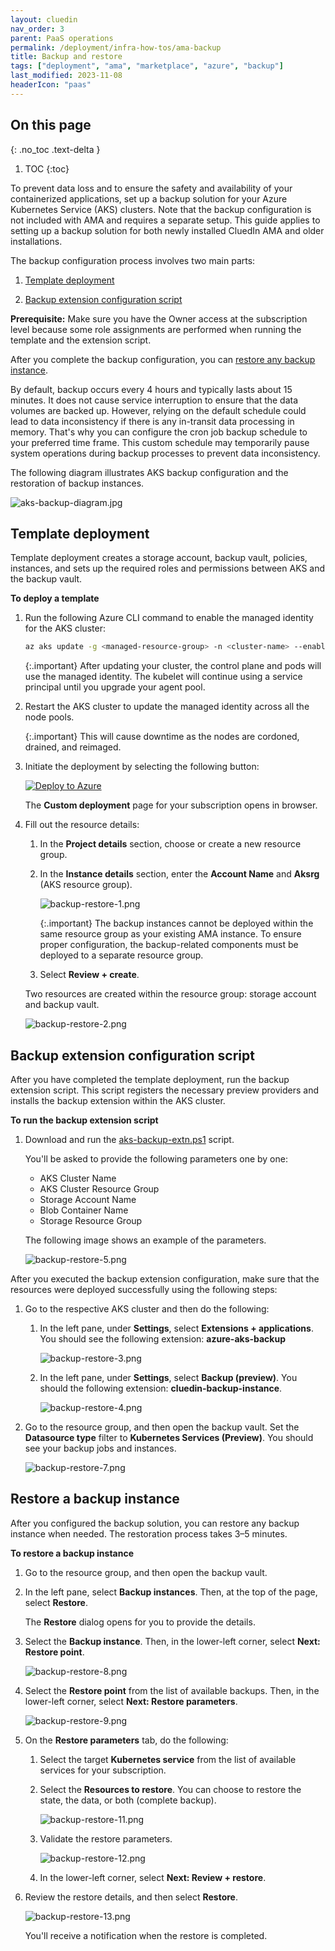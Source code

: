 ```yaml
---
layout: cluedin
nav_order: 3
parent: PaaS operations
permalink: /deployment/infra-how-tos/ama-backup
title: Backup and restore
tags: ["deployment", "ama", "marketplace", "azure", "backup"]
last_modified: 2023-11-08
headerIcon: "paas"
---
```

## On this page
{: .no_toc .text-delta }
1. TOC
{:toc}

To prevent data loss and to ensure the safety and availability of your containerized applications, set up a backup solution for your Azure Kubernetes Service (AKS) clusters. Note that the backup configuration is not included with AMA and requires a separate setup. This guide applies to setting up a backup solution for both newly installed CluedIn AMA and older installations.

The backup configuration process involves two main parts:

1. [Template deployment](#template-deployment)

1. [Backup extension configuration script](#backup-extension-configuration-script)

**Prerequisite:** Make sure you have the Owner access at the subscription level because some role assignments are performed when running the template and the extension script.

After you complete the backup configuration, you can [restore any backup instance](#restore-a-backup-instance). 

By default, backup occurs every 4 hours and typically lasts about 15 minutes. It does not cause service interruption to ensure that the data volumes are backed up. However, relying on the default schedule could lead to data inconsistency if there is any in-transit data processing in memory. That's why you can configure the cron job backup schedule to your preferred time frame. This custom schedule may temporarily pause system operations during backup processes to prevent data inconsistency.

The following diagram illustrates AKS backup configuration and the restoration of backup instances.

![aks-backup-diagram.jpg](../../assets/images/ama/howtos/aks-backup-diagram.jpg)

## Template deployment

Template deployment creates a storage account, backup vault, policies, instances, and sets up the required roles and permissions between AKS and the backup vault.

**To deploy a template**

1. Run the following Azure CLI command to enable the managed identity for the AKS cluster:

    ```bash
    az aks update -g <managed-resource-group> -n <cluster-name> --enable-managed-identity
    ```
    {:.important}
    After updating your cluster, the control plane and pods will use the managed identity. The kubelet will continue using a service principal until you upgrade your agent pool.

1. Restart the AKS cluster to update the managed identity across all the node pools.

    {:.important}
    This will cause downtime as the nodes are cordoned, drained, and reimaged.

1. Initiate the deployment by selecting the following button:

    [![Deploy to Azure](https://aka.ms/deploytoazurebutton)](https://portal.azure.com/#create/Microsoft.Template/uri/https%3A%2F%2Fraw.githubusercontent.com%2FCluedIn-io%2FAzure%2Fmaster%2Fbackup%2Fazuredeploy.json)

    The **Custom deployment** page for your subscription opens in browser.

1. Fill out the resource details: 

    1. In the **Project details** section, choose or create a new resource group.

    1. In the **Instance details** section, enter the **Account Name** and **Aksrg** (AKS resource group).

        ![backup-restore-1.png](../../assets/images/ama/howtos/backup-restore-1.png)

        {:.important}
        The backup instances cannot be deployed within the same resource group as your existing AMA instance. To ensure proper configuration, the backup-related components must be deployed to a separate resource group.

    1. Select **Review + create**.

    Two resources are created within the resource group: storage account and backup vault.

    ![backup-restore-2.png](../../assets/images/ama/howtos/backup-restore-2.png)

## Backup extension configuration script

After you have completed the template deployment, run the backup extension script.  This script registers the necessary preview providers and installs the backup extension within the AKS cluster.

**To run the backup extension script**

1. Download and run the <a href="../../../assets/ps1/aks-backup-extn.ps1" download>aks-backup-extn.ps1</a> script.

   You'll be asked to provide the following parameters one by one:

    - AKS Cluster Name
    - AKS Cluster Resource Group
    - Storage Account Name
    - Blob Container Name
    - Storage Resource Group

    The following image shows an example of the parameters.

    ![backup-restore-5.png](../../assets/images/ama/howtos/backup-restore-5.png)

After you executed the backup extension configuration, make sure that the resources were deployed successfully using the following steps:

1. Go to the respective AKS cluster and then do the following: 

    1. In the left pane, under **Settings**, select **Extensions + applications**. You should see the following extension: **azure-aks-backup**

        ![backup-restore-3.png](../../assets/images/ama/howtos/backup-restore-3.png)

    1. In the left pane, under **Settings**, select **Backup (preview)**. You should the following extension: **cluedin-backup-instance**.

        ![backup-restore-4.png](../../assets/images/ama/howtos/backup-restore-4.png)

1. Go to the resource group, and then open the backup vault. Set the **Datasource type** filter to **Kubernetes Services (Preview)**. You should see your backup jobs and instances.

    ![backup-restore-7.png](../../assets/images/ama/howtos/backup-restore-7.png)

## Restore a backup instance

After you configured the backup solution, you can restore any backup instance when needed. The restoration process takes 3–5 minutes.

**To restore a backup instance**

1. Go to the resource group, and then open the backup vault.

1. In the left pane, select **Backup instances**. Then, at the top of the page, select **Restore**.

    The **Restore** dialog opens for you to provide the details.

1. Select the **Backup instance**. Then, in the lower-left corner, select **Next: Restore point**.

    ![backup-restore-8.png](../../assets/images/ama/howtos/backup-restore-8.png)

1. Select the **Restore point** from the list of available backups. Then, in the lower-left corner, select **Next: Restore parameters**.

    ![backup-restore-9.png](../../assets/images/ama/howtos/backup-restore-9.png)

1. On the **Restore parameters** tab, do the following:

    1. Select the target **Kubernetes service** from the list of available services for your subscription.

    1. Select the **Resources to restore**. You can choose to restore the state, the data, or both (complete backup).

        ![backup-restore-11.png](../../assets/images/ama/howtos/backup-restore-11.png)

    1. Validate the restore parameters.

        ![backup-restore-12.png](../../assets/images/ama/howtos/backup-restore-12.png)

    1. In the lower-left corner, select **Next: Review + restore**.

1. Review the restore details, and then select **Restore**.

    ![backup-restore-13.png](../../assets/images/ama/howtos/backup-restore-13.png)

    You'll receive a notification when the restore is completed.